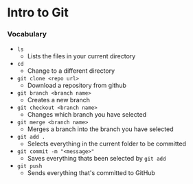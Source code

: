 # Intro to Git

### Vocabulary
* `ls`
    * Lists the files in your current directory
* `cd`
    * Change to a different directory
* `git clone <repo url>`
    * Download a repository from github
* `git branch <branch name>`
    * Creates a new branch
* `git checkout <branch name>`
    * Changes which branch you have selected
* `git merge <branch name>`
    * Merges a branch into the branch you have selected
* `git add .`
    * Selects everything in the current folder to be committed
* `git commit -m "<message>"`
    * Saves everything thats been selected by `git add`
* `git push`
    * Sends everything that's committed to GitHub
